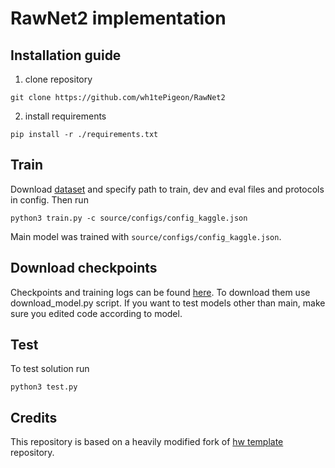 # RawNet2 implementation

## Installation guide

1) clone repository
```shell
git clone https://github.com/wh1tePigeon/RawNet2
```
2) install requirements
```shell
pip install -r ./requirements.txt
```

## Train 
Download [dataset](https://www.kaggle.com/datasets/awsaf49/asvpoof-2019-dataset) and specify path to train, dev and eval files and protocols in config. Then run 
```shell
python3 train.py -c source/configs/config_kaggle.json
```
Main model was trained with `source/configs/config_kaggle.json`.

## Download checkpoints
Checkpoints and training logs can be found [here](https://drive.google.com/drive/folders/1oMc90dS7YGLoC5Emh5pl-hp2wZKzUdft?usp=sharing). To download them use download_model.py script. If you want to test models other than main, make sure you edited code according to model.


## Test
To test solution run
```shell
python3 test.py
```

## Credits

This repository is based on a heavily modified fork
of [hw template](https://github.com/WrathOfGrapes/asr_project_template) repository.


